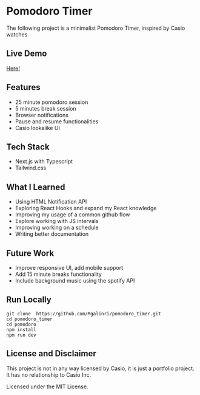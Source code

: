 # Pomodoro Timer
The following project is a minimalist Pomodoro Timer, inspired by Casio watches

## Live Demo
[Here!](https://pomodoro-timer-eta-sand.vercel.app/)

## Features
- 25 minute pomodoro session
- 5 minutes break session
- Browser notifications
- Pause and resume functionalities
- Casio lookalike UI

## Tech Stack
- Next.js with Typescript
- Tailwind.css

## What I Learned
- Using HTML Notification API
- Exploring React Hooks and expand my React knowledge
- Improving my usage of a common github flow
- Explore working with JS intervals
- Improving working on a schedule 
- Writing better documentation

## Future Work
- Improve responsive UI, add mobile support
- Add 15 minute breaks functionality
- Include background music using the spotify API

## Run Locally
```
git clone  https://github.com/Mgalinri/pomodoro_timer.git
cd pomodoro_timer
cd pomodoro
npm install
npm run dev
```

## License and Disclaimer
This project is not in any way licensed by Casio, it is just a portfolio project. 
It has no relationship to Casio Inc.

Licensed under the MIT License.

